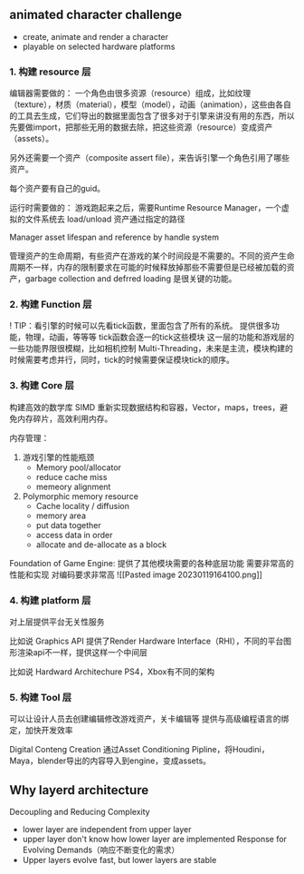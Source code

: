 


## animated character challenge
- create, animate and render a character
- playable on selected hardware platforms

### 1. 构建 resource 层
编辑器需要做的：
一个角色由很多资源（resource）组成，比如纹理（texture），材质（material），模型（model），动画（animation），这些由各自的工具去生成，它们导出的数据里面包含了很多对于引擎来讲没有用的东西，所以先要做import，把那些无用的数据去除，把这些资源（resource）变成资产（assets）。

另外还需要一个资产（composite assert file），来告诉引擎一个角色引用了哪些资产。

每个资产要有自己的guid。

运行时需要做的：
游戏跑起来之后，需要Runtime Resource Manager，一个虚拟的文件系统去 load/unload 资产通过指定的路径

Manager asset lifespan and reference by handle system

管理资产的生命周期，有些资产在游戏的某个时间段是不需要的。不同的资产生命周期不一样，内存的限制要求在可能的时候释放掉那些不需要但是已经被加载的资产，garbage collection and defrred loading 是很关键的功能。

### 2. 构建 Function 层
! TIP：看引擎的时候可以先看tick函数，里面包含了所有的系统。
提供很多功能，物理，动画，等等等
tick函数会逐一的tick这些模块
这一层的功能和游戏层的一些功能界限很模糊，比如相机控制
Multi-Threading，未来是主流，模块构建的时候需要考虑并行，同时，tick的时候需要保证模块tick的顺序。

### 3. 构建 Core 层
构建高效的数学库
SIMD
重新实现数据结构和容器，Vector，maps，trees，避免内存碎片，高效利用内存。

内存管理：
1. 游戏引擎的性能瓶颈
	- Memory pool/allocator
	- reduce cache miss
	- memeory alignment
2. Polymorphic memory resource
	- Cache locality / diffusion
	- memory area
	- put data together
	- access data in order
	- allocate and de-allocate as a block

Foundation of Game Engine:
提供了其他模块需要的各种底层功能
需要非常高的性能和实现
对编码要求非常高
![[Pasted image 20230119164100.png]]


### 4. 构建 platform 层
对上层提供平台无关性服务

比如说 Graphics API
提供了Render Hardware Interface（RHI），不同的平台图形渲染api不一样，提供这样一个中间层

比如说 Hardward Architechure
PS4，Xbox有不同的架构

### 5. 构建 Tool 层
可以让设计人员去创建编辑修改游戏资产，关卡编辑等
提供与高级编程语言的绑定，加快开发效率

Digital Conteng Creation
通过Asset Conditioning Pipline，将Houdini，Maya，blender导出的内容导入到engine，变成assets。


## Why layerd architecture
Decoupling and Reducing Complexity
- lower layer are independent from upper layer
- upper layer don't know how lower layer are implemented
Response for Evolving Demands（响应不断变化的需求）
- Upper layers evolve fast, but lower layers are stable